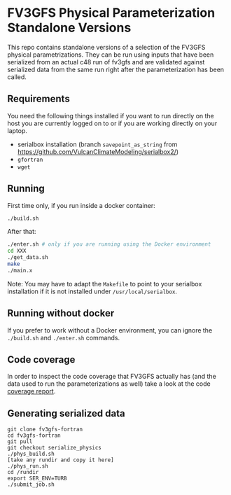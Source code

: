 # FV3GFS Physical Parameterization Standalone Versions

This repo contains standalone versions of a selection of the FV3GFS physical parametrizations. They can be run using inputs that have been serialized from an actual c48 run of fv3gfs and are validated against serialized data from the same run right after the parameterization has been called.

## Requirements

You need the following things installed if you want to run directly on the host you are currently logged on to or if you are working directly on your laptop.
- serialbox installation (branch `savepoint_as_string` from https://github.com/VulcanClimateModeling/serialbox2/)
- `gfortran`
- `wget`

## Running

First time only, if you run inside a docker container:

```bash
./build.sh
```

After that:

```bash
./enter.sh # only if you are running using the Docker environment
cd XXX
./get_data.sh
make
./main.x
```

Note: You may have to adapt the `Makefile` to point to your serialbox installation if it is not installed under `/usr/local/serialbox`.

## Running without docker

If you prefer to work without a Docker environment, you can ignore the `./build.sh` and `./enter.sh` commands.

## Code coverage

In order to inspect the code coverage that FV3GFS actually has (and the data used to run the parameterizations as well) take a look at the code [coverage report](https://htmlpreview.github.io/?https://github.com/VulcanClimateModeling/physics_standalone/blob/master/coverage/index.html).

## Generating serialized data

```
git clone fv3gfs-fortran
cd fv3gfs-fortran
git pull
git checkout serialize_physics
./phys_build.sh
[take any rundir and copy it here]
./phys_run.sh
cd /rundir
export SER_ENV=TURB
./submit_job.sh
```
